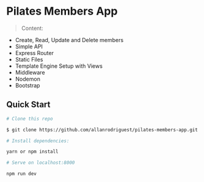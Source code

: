 # Pilates Members App

> Content:

- Create, Read, Update and Delete members
- Simple API
- Express Router
- Static Files
- Template Engine Setup with Views
- Middleware
- Nodemon
- Bootstrap

## Quick Start

```bash
# Clone this repo

$ git clone https://github.com/allanrodriguest/pilates-members-app.git

# Install dependencies:

yarn or npm install

# Serve on localhost:8000

npm run dev
```
